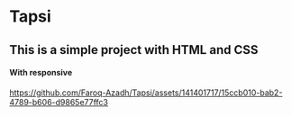 # Tapsi

## This is a simple project with HTML and CSS 

#### With responsive

https://github.com/Faroq-Azadh/Tapsi/assets/141401717/15ccb010-bab2-4789-b606-d9865e77ffc3

